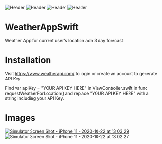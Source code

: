 ![Header](https://img.shields.io/badge/platform-iOS-lightgrey.svg)
![Header](https://img.shields.io/badge/version-1.2-green.svg)
![Header](https://img.shields.io/badge/swift-4.2-orange.svg)
![Header](https://img.shields.io/badge/xCode-10.0-blue.svg)

# WeatherAppSwift
Weather App for current user's location adn 3 day forecast

# Installation

Visit https://www.weatherapi.com/ to login or create an account to generate API Key.

Find var apiKey = "YOUR API KEY HERE" in ViewController.swift in func requestWeatherForLocation() and replace "YOUR API KEY HERE" with a string including your API Key.


# Images

[
![Simulator Screen Shot - iPhone 11 - 2020-10-22 at 13 03 29](https://user-images.githubusercontent.com/63889477/96925592-3fd55800-1469-11eb-91b7-400d52bed843.png)
](url)
![Simulator Screen Shot - iPhone 11 - 2020-10-22 at 13 02 27](https://user-images.githubusercontent.com/63889477/96925718-70b58d00-1469-11eb-993a-b251721900bc.png)

